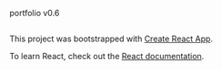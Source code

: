 portfolio v0.6

##
This project was bootstrapped with [Create React App](https://github.com/facebook/create-react-app).

To learn React, check out the [React documentation](https://reactjs.org/).

